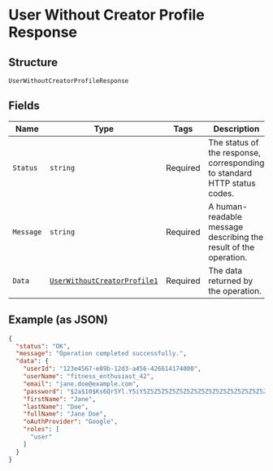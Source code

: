 
# User Without Creator Profile Response

## Structure

`UserWithoutCreatorProfileResponse`

## Fields

| Name | Type | Tags | Description |
|  --- | --- | --- | --- |
| `Status` | `string` | Required | The status of the response, corresponding to standard HTTP status codes. |
| `Message` | `string` | Required | A human-readable message describing the result of the operation. |
| `Data` | [`UserWithoutCreatorProfile1`](../../doc/models/user-without-creator-profile-1.md) | Required | The data returned by the operation. |

## Example (as JSON)

```json
{
  "status": "OK",
  "message": "Operation completed successfully.",
  "data": {
    "userId": "123e4567-e89b-12d3-a456-426614174000",
    "userName": "fitness_enthusiast_42",
    "email": "jane.doe@example.com",
    "password": "$2a$10$Ks6Qr5Yl.Y5iY5Z5Z5Z5Z5Z5Z5Z5Z5Z5Z5Z5Z5Z5Z5Z5Z5Z5Z5",
    "firstName": "Jane",
    "lastName": "Doe",
    "fullName": "Jane Doe",
    "oAuthProvider": "Google",
    "roles": [
      "user"
    ]
  }
}
```

